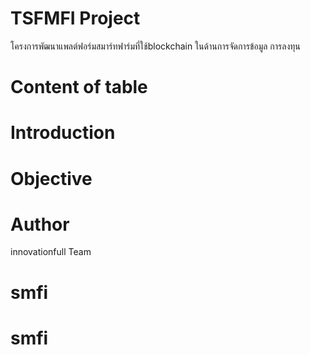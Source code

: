 # TSFMFI Project 
โครงการพัฒนาแพลต์ฟอร์มสมาร์ทฟาร์มที่ใช้blockchain ในด้านการจัดการข้อมูล การลงทุน

# Content of table

# Introduction



# Objective



# Author 
innovationfull Team
# smfi
# smfi
